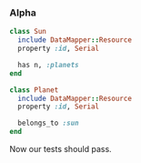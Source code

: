 ### Alpha

```ruby
class Sun
  include DataMapper::Resource
  property :id, Serial

  has n, :planets
end
```

```ruby
class Planet
  include DataMapper::Resource
  property :id, Serial

  belongs_to :sun
end
```

Now our tests should pass.
